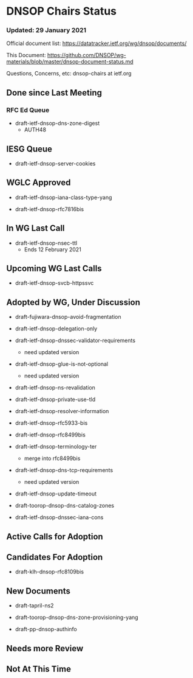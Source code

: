 # DNSOP Chairs Status
### Updated: 29 January 2021

Official document list: https://datatracker.ietf.org/wg/dnsop/documents/

This Document: https://github.com/DNSOP/wg-materials/blob/master/dnsop-document-status.md

Questions, Concerns, etc:  dnsop-chairs at ietf.org

## Done since Last Meeting

###  RFC Ed Queue


* draft-ietf-dnsop-dns-zone-digest
    - AUTH48 

## IESG Queue

* draft-ietf-dnsop-server-cookies

## WGLC Approved

* draft-ietf-dnsop-iana-class-type-yang

* draft-ietf-dnsop-rfc7816bis

## In WG Last Call

* draft-ietf-dnsop-nsec-ttl
    - Ends 12 February 2021 

## Upcoming WG Last Calls

* draft-ietf-dnsop-svcb-httpssvc

## Adopted by WG, Under Discussion

* draft-fujiwara-dnsop-avoid-fragmentation

* draft-ietf-dnsop-delegation-only

* draft-ietf-dnsop-dnssec-validator-requirements
    - need updated version

* draft-ietf-dnsop-glue-is-not-optional
    - need updated version

* draft-ietf-dnsop-ns-revalidation

* draft-ietf-dnsop-private-use-tld

* draft-ietf-dnsop-resolver-information

* draft-ietf-dnsop-rfc5933-bis

* draft-ietf-dnsop-rfc8499bis

* draft-ietf-dnsop-terminology-ter
    - merge into rfc8499bis

* draft-ietf-dnsop-dns-tcp-requirements
    - need updated version

* draft-ietf-dnsop-update-timeout

* draft-toorop-dnsop-dns-catalog-zones

* draft-ietf-dnsop-dnssec-iana-cons

## Active Calls for Adoption


## Candidates For Adoption

* draft-klh-dnsop-rfc8109bis

## New Documents

* draft-tapril-ns2

* draft-toorop-dnsop-dns-zone-provisioning-yang

* draft-pp-dnsop-authinfo

## Needs more Review

## Not At This Time

